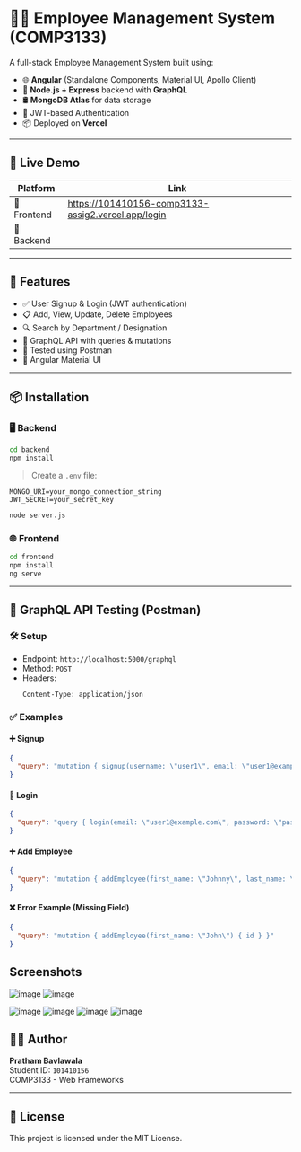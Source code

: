 # 🧑‍💼 Employee Management System (COMP3133)

A full-stack Employee Management System built using:

- 🌐 **Angular** (Standalone Components, Material UI, Apollo Client)
- 🚀 **Node.js + Express** backend with **GraphQL**
- 🛢️ **MongoDB Atlas** for data storage
- 🔐 JWT-based Authentication
- 📦 Deployed on **Vercel**

---


## 🚀 Live Demo

| Platform | Link |
|---------|------|
| 🔧 Frontend | https://101410156-comp3133-assig2.vercel.app/login |
| 📡 Backend |  |

---

## 🔐 Features

- ✅ User Signup & Login (JWT authentication)
- 📋 Add, View, Update, Delete Employees
- 🔍 Search by Department / Designation
- 🧠 GraphQL API with queries & mutations
- 🧪 Tested using Postman
- 🎨 Angular Material UI

---

## 📦 Installation

### 🖥️ Backend

```bash
cd backend
npm install
```

> Create a `.env` file:

```env
MONGO_URI=your_mongo_connection_string
JWT_SECRET=your_secret_key
```

```bash
node server.js
```

### 🌐 Frontend

```bash
cd frontend
npm install
ng serve
```

---

## 🧪 GraphQL API Testing (Postman)

### 🛠 Setup
- Endpoint: `http://localhost:5000/graphql`
- Method: `POST`
- Headers:
  ```
  Content-Type: application/json
  ```

### ✅ Examples

#### ➕ Signup
```json
{
  "query": "mutation { signup(username: \"user1\", email: \"user1@example.com\", password: \"password123\") { id username email } }"
}
```

#### 🔐 Login
```json
{
  "query": "query { login(email: \"user1@example.com\", password: \"password123\") { id email token } }"
}
```

#### ➕ Add Employee
```json
{
  "query": "mutation { addEmployee(first_name: \"Johnny\", last_name: \"Liver\", email: \"johnny1@example.com\", gender: \"Male\", designation: \"Developer\", salary: 5000, date_of_joining: \"2024-05-01\", department: \"IT\") { id first_name } }"
}
```

#### ❌ Error Example (Missing Field)
```json
{
  "query": "mutation { addEmployee(first_name: \"John\") { id } }"
}
```

## Screenshots

![image](https://github.com/user-attachments/assets/5256c7d5-449c-4645-948a-fc35a6f012c8)
![image](https://github.com/user-attachments/assets/1cc1b730-1613-4a91-a242-abdb053dd75e)

![image](https://github.com/user-attachments/assets/20737d66-3c77-4f77-9a22-c80d0375cf48)
![image](https://github.com/user-attachments/assets/c30877d6-feef-46ae-88ed-3ccae7c01e6d)
![image](https://github.com/user-attachments/assets/cb98f0f2-2175-4694-9fae-feb9cc54d37a)
![image](https://github.com/user-attachments/assets/64591e46-5660-4f9a-89f8-15328f34e130)









## 🧑‍🎓 Author

**Pratham Bavlawala**  
Student ID: `101410156`  
COMP3133 - Web Frameworks

---

## 📜 License

This project is licensed under the MIT License.
